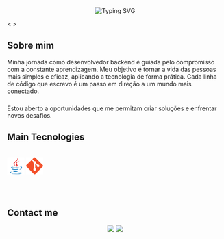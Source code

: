 <div align="center">
  <img src="https://readme-typing-svg.demolab.com?    font=Fira+Code&size=30&pause=1000&center=true&width=600&lines=Hello%2C+World. I'm+Charles+Thiag0;%3C+Web+developer+%2F%3E" alt="Typing SVG" />
</div>

< >

## Sobre mim
Minha jornada como desenvolvedor backend é guiada pelo compromisso com a constante aprendizagem. Meu objetivo é tornar a vida das pessoas mais simples e eficaz, aplicando a tecnologia de forma prática. Cada linha de código que escrevo é um passo em direção a um mundo mais conectado.

### 
Estou aberto a oportunidades que me permitam criar soluções e enfrentar novos desafios.

## Main Tecnologies
<div style="display: inline_block"><br>
    <img align="center" alt="Java" height=40" width="40" src="https://raw.githubusercontent.com/devicons/devicon/1119b9f84c0290e0f0b38982099a2bd027a48bf1/icons/java/java-original.svg"/> 
   <img align="center" alt="Git" height="40" width="40" src="https://github.com/devicons/devicon/blob/master/icons/git/git-original.svg">
</div>
                                                                               
</div>

<br><br>

## Contact me 

<div align="center"> 
   <a href="https://www.linkedin.com/in/charlles-thiago-49a698287/" target="_blank"><img src="https://img.shields.io/badge/-LinkedIn-%230077B5?style=for-the-badge&logo=linkedin&logoColor=white" target="_blank"></a> 
     <a href = "mailto:charlesthiagosantos@gmail.com"><img src="https://img.shields.io/badge/Gmail-D14836?style=for-the-badge&logo=gmail&logoColor=white"></a>

      
  

 
 
<div align="center">

</div>
